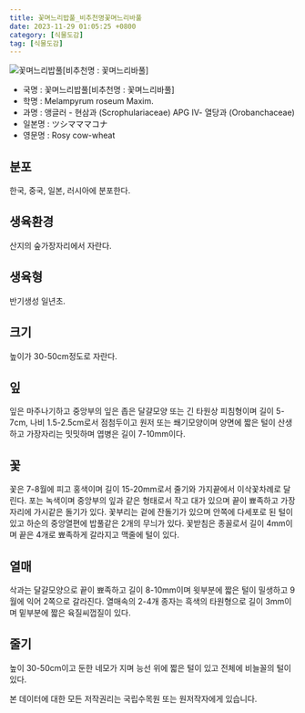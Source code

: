 ```yaml
---
title: 꽃며느리밥풀_비추천명꽃며느리바풀
date: 2023-11-29 01:05:25 +0800
category: [식물도감]
tag: [식물도감]
---
```




![꽃며느리밥풀[비추천명 : 꽃며느리바풀]](/fileUpload/plants/basic/Scrophulariaceae/Melampyrum/9524/1_th2.JPG)
- 국명 : 꽃며느리밥풀[비추천명 : 꽃며느리바풀]
- 학명 : Melampyrum roseum Maxim.
- 과명 : 앵글러 - 현삼과 (Scrophulariaceae) APG Ⅳ- 열당과 (Orobanchaceae)
- 일본명 : ツシマママコナ
- 영문명 : Rosy cow-wheat


## 분포
한국, 중국, 일본, 러시아에 분포한다.
## 생육환경
산지의 숲가장자리에서 자란다.
## 생육형
반기생성 일년초.
## 크기
높이가 30-50cm정도로 자란다.
## 잎
잎은 마주나기하고 중앙부의 잎은 좁은 달걀모양 또는 긴 타원상 피침형이며 길이 5-7cm, 나비 1.5-2.5cm로서 점첨두이고 원저 또는 쐐기모양이며 양면에 짧은 털이 산생하고 가장자리는 밋밋하며 엽병은 길이 7-10mm이다.
## 꽃
꽃은 7-8월에 피고 홍색이며 길이 15-20mm로서 줄기와 가지끝에서 이삭꽃차례로 달린다. 포는 녹색이며 중앙부의 잎과 같은 형태로서 작고 대가 있으며 끝이 뾰족하고 가장자리에 가시같은 돌기가 있다. 꽃부리는 겉에 잔돌기가 있으며 안쪽에 다세포로 된 털이 있고 하순의 중앙열편에 밥풀같은 2개의 무늬가 있다. 꽃받침은 종꼴로서 길이 4mm이며 끝은 4개로 뾰족하게 갈라지고 맥줄에 털이 있다.
## 열매
삭과는 달걀모양으로 끝이 뾰족하고 길이 8-10mm이며 윗부분에 짧은 털이 밀생하고 9월에 익어 2쪽으로 갈라진다. 열매속의 2-4개 종자는 흑색의 타원형으로 길이 3mm이며 밑부분에 짧은 육질씨껍질이 있다.
## 줄기
높이 30-50cm이고 둔한 네모가 지며 능선 위에 짧은 털이 있고 전체에 비늘꼴의 털이 있다.






본 데이터에 대한 모든 저작권리는 국립수목원 또는 원저작자에게 있습니다.
